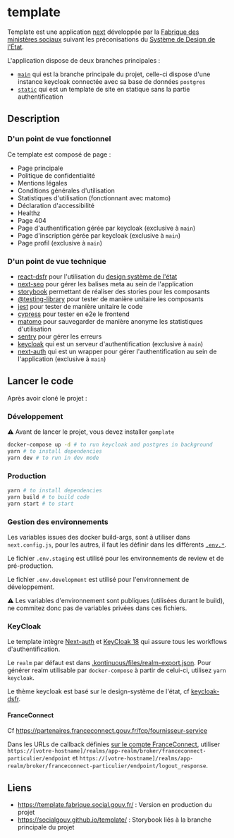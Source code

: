 # template

Template est une application [next](https://nextjs.org/) développée par la [Fabrique des ministères sociaux](https://www.fabrique.social.gouv.fr/) suivant les préconisations du [Système de Design de l'État](https://gouvfr.atlassian.net/wiki/spaces/DB/overview).

L'application dispose de deux branches principales :

- [`main`](https://github.com/SocialGouv/template) qui est la branche principale du projet, celle-ci dispose d'une instance keycloak connectée avec sa base de données `postgres`
- [`static`](https://github.com/SocialGouv/template/tree/static) qui est un template de site en statique sans la partie authentification

## Description

### D'un point de vue fonctionnel

Ce template est composé de page :

- Page principale
- Politique de confidentialité
- Mentions légales
- Conditions générales d'utilisation
- Statistiques d'utilisation (fonctionnant avec matomo)
- Déclaration d'accessibilité
- Healthz
- Page 404
- Page d'authentification gérée par keycloak (exclusive à `main`)
- Page d'inscription gérée par keycloak (exclusive à `main`)
- Page profil (exclusive à `main`)

### D'un point de vue technique

- [react-dsfr](https://dataesr.github.io/react-dsfr/) pour l'utilisation du [design système de l'état](https://www.systeme-de-design.gouv.fr/)
- [next-seo](https://github.com/garmeeh/next-seo) pour gérer les balises meta au sein de l'application
- [storybook](https://storybook.js.org/) permettant de réaliser des stories pour les composants
- [@testing-library](https://testing-library.com/) pour tester de manière unitaire les composants
- [jest](https://jestjs.io/) pour tester de manière unitaire le code
- [cypress](https://www.cypress.io/) pour tester en e2e le frontend
- [matomo](https://matomo.org/) pour sauvegarder de manière anonyme les statistiques d'utilisation
- [sentry](https://sentry.io/) pour gérer les erreurs
- [keycloak](https://www.keycloak.org/) qui est un serveur d'authentification (exclusive à `main`)
- [next-auth](https://next-auth.js.org/) qui est un wrapper pour gérer l'authentification au sein de l'application (exclusive à `main`)

## Lancer le code

Après avoir cloné le projet :

### Développement

:warning: Avant de lancer le projet, vous devez installer `gomplate`

```bash
docker-compose up -d # to run keycloak and postgres in background
yarn # to install dependencies
yarn dev # to run in dev mode
```

### Production

```bash
yarn # to install dependencies
yarn build # to build code
yarn start # to start
```

### Gestion des environnements

Les variables issues des docker build-args, sont à utiliser dans `next.config.js`, pour les autres, il faut les définir dans les différents [`.env.*`](https://nextjs.org/docs/basic-features/environment-variables#environment-variable-load-order).

Le fichier `.env.staging` est utilisé pour les environnements de review et de pré-production.

Le fichier `.env.development` est utilisé pour l'environnement de développement.

:warning: Les variables d'environnement sont publiques (utilisées durant le build), ne commitez donc pas de variables privées dans ces fichiers.

### KeyCloak

Le template intègre [Next-auth](https://next-auth.js.org/) et [KeyCloak 18](https://www.keycloak.org/) qui assure tous les workflows d'authentification.

Le `realm` par défaut est dans [.kontinuous/files/realm-export.json](.kontinuous/files/realm-export.json). Pour générer realm utilisable par `docker-compose` à partir de celui-ci, utilisez `yarn keycloak`.

Le thème keycloak est basé sur le design-système de l'état, cf [keycloak-dsfr](https://github.com/SocialGouv/keycloak-dsfr).

#### FranceConnect

Cf https://partenaires.franceconnect.gouv.fr/fcp/fournisseur-service

Dans les URLs de callback définies [sur le compte FranceConnect](), utiliser `https://[votre-hostname]/realms/app-realm/broker/franceconnect-particulier/endpoint` et `https://[votre-hostname]/realms/app-realm/broker/franceconnect-particulier/endpoint/logout_response`.

## Liens

- <https://template.fabrique.social.gouv.fr/> : Version en production du projet
- <https://socialgouv.github.io/template/> : Storybook liés à la branche principale du projet
